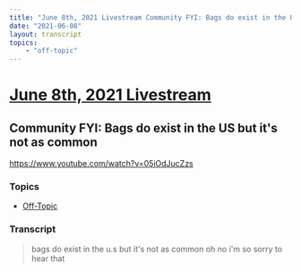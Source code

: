 ```yaml
---
title: "June 8th, 2021 Livestream Community FYI: Bags do exist in the US but it's not as common"
date: "2021-06-08"
layout: transcript
topics:
    - "off-topic"
---
```

# [June 8th, 2021 Livestream](../2021-06-08.md)
## Community FYI: Bags do exist in the US but it's not as common
https://www.youtube.com/watch?v=05iOdJucZzs

### Topics
* [Off-Topic](../topics/off-topic.md)

### Transcript

> bags do exist in the u.s but it's not as common oh no i'm so sorry to hear that
